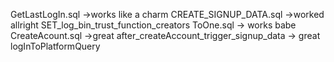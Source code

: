GetLastLogIn.sql									->works like a charm
CREATE_SIGNUP_DATA.sql								->worked allright
SET_log_bin_trust_function_creators ToOne.sql		-> works babe
CreateAcount.sql									->great
after_createAccount_trigger_signup_data				-> great
logInToPlatformQuery